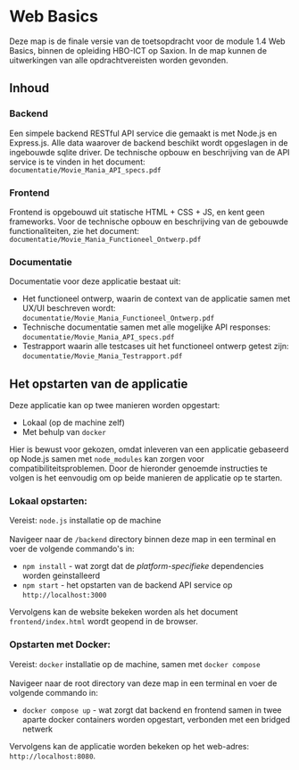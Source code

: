 # Web Basics
Deze map is de finale versie van de toetsopdracht voor de module 1.4 Web Basics, binnen de opleiding HBO-ICT op Saxion.
In de map kunnen de uitwerkingen van alle opdrachtvereisten worden gevonden. 

## Inhoud
### Backend
Een simpele backend RESTful API service die gemaakt is met Node.js en Express.js. Alle data waarover de backend beschikt wordt opgeslagen in de ingebouwde sqlite driver.
De technische opbouw en beschrijving van de API service is te vinden in het document: `documentatie/Movie_Mania_API_specs.pdf`

### Frontend
Frontend is opgebouwd uit statische HTML + CSS + JS, en kent geen frameworks. Voor de technische opbouw en beschrijving van de gebouwde 
functionaliteiten, zie het document: `documentatie/Movie_Mania_Functioneel_Ontwerp.pdf`

### Documentatie
Documentatie voor deze applicatie bestaat uit:
- Het functioneel ontwerp, waarin de context van de applicatie samen met UX/UI beschreven wordt: `documentatie/Movie_Mania_Functioneel_Ontwerp.pdf`
- Technische documentatie samen met alle mogelijke API responses: `documentatie/Movie_Mania_API_specs.pdf` 
- Testrapport waarin alle testcases uit het functioneel ontwerp getest zijn: `documentatie/Movie_Mania_Testrapport.pdf`   

## Het opstarten van de applicatie
Deze applicatie kan op twee manieren worden opgestart:
- Lokaal (op de machine zelf)
- Met behulp van `docker`

Hier is bewust voor gekozen, omdat inleveren van een applicatie gebaseerd op Node.js samen met `node_modules` kan zorgen voor compatibiliteitsproblemen.
Door de hieronder genoemde instructies te volgen is het eenvoudig om op beide manieren de applicatie op te starten. 

### Lokaal opstarten:
Vereist: `node.js` installatie op de machine
<br><br>
Navigeer naar de `/backend` directory binnen deze map in een terminal en voer de volgende commando's in:
- `npm install` - wat zorgt dat de _platform-specifieke_ dependencies worden geinstalleerd
- `npm start` - het opstarten van de backend API service op `http://localhost:3000`

Vervolgens kan de website bekeken worden als het document `frontend/index.html` wordt geopend in de browser.


### Opstarten met Docker:
Vereist: `docker` installatie op de machine, samen met `docker compose`
<br><br>
Navigeer naar de root directory van deze map in een terminal en voer de volgende commando in:
- `docker compose up` - wat zorgt dat backend en frontend samen in twee aparte docker 
containers worden opgestart, verbonden met een bridged netwerk

Vervolgens kan de applicatie worden bekeken op het web-adres: `http://localhost:8080`.




